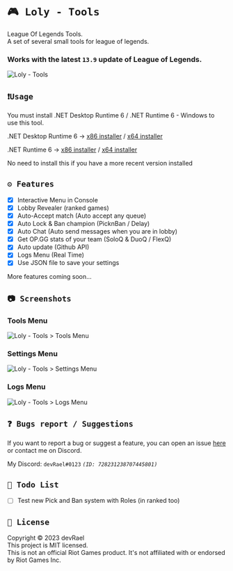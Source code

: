 ﻿# `🎮 Loly - Tools`

League Of Legends Tools.<br>
A set of several small tools for league of legends.

### Works with the latest `13.9` update of League of Legends.

![Loly - Tools](https://i.imgur.com/8o9dfBC.png)

## `❗Usage`

You must install .NET Desktop Runtime 6 / .NET Runtime 6 - Windows to use this tool.

.NET Desktop Runtime
6 -> [x86 installer](https://dotnet.microsoft.com/en-us/download/dotnet/thank-you/runtime-desktop-6.0.16-windows-x86-installer) /
[x64 installer](https://dotnet.microsoft.com/en-us/download/dotnet/thank-you/runtime-desktop-6.0.16-windows-x64-installer)

.NET Runtime
6 -> [x86 installer](https://dotnet.microsoft.com/en-us/download/dotnet/thank-you/runtime-6.0.16-windows-x86-installer) /
[x64 installer](https://dotnet.microsoft.com/en-us/download/dotnet/thank-you/runtime-6.0.16-windows-x64-installer)

No need to install this if you have a more recent version installed<br>

## `⚙️ Features`

- [x] Interactive Menu in Console
- [x] Lobby Revealer (ranked games)
- [x] Auto-Accept match (Auto accept any queue)
- [x] Auto Lock & Ban champion (PicknBan / Delay)
- [x] Auto Chat (Auto send messages when you are in lobby)
- [x] Get OP.GG stats of your team (SoloQ & DuoQ / FlexQ)
- [x] Auto update (Github API)
- [x] Logs Menu (Real Time)
- [x] Use JSON file to save your settings

More features coming soon...

## `📷 Screenshots`

### Tools Menu

![Loly - Tools > Tools Menu](https://i.imgur.com/Dnmqt3Y.png)

### Settings Menu

![Loly - Tools > Settings Menu](https://i.imgur.com/pbCghK5.png)

### Logs Menu

![Loly - Tools > Logs Menu](https://i.imgur.com/1ggLk5l.png)

## `❓ Bugs report / Suggestions`

If you want to report a bug or suggest a feature, you can open an
issue [here](https://github.com/devRael1/LolyTools/issues) or contact me on Discord.

My Discord: `devRael#0123` *`(ID: 728231238707445801)`*

## `🧾 Todo List`

- [ ] Test new Pick and Ban system with Roles (in ranked too)

## `📝 License`

Copyright © 2023 devRael<br>
This project is MIT licensed.<br>
This is not an official Riot Games product. It's not affiliated with or endorsed by Riot Games Inc.